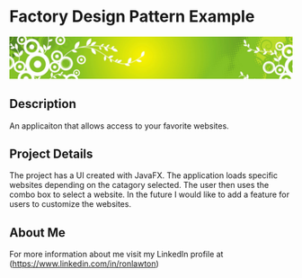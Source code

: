 # Factory Design Pattern Example
![alt text](https://raw.githubusercontent.com/rlawton2/JavaFX-YourSites/master/Banner3.png)

## Description
An applicaiton that allows access to your favorite websites.

## Project Details
The project has a UI created with JavaFX. The application loads specific websites depending on the catagory selected. The user then uses the combo box to select a website. In the future I would like to add a feature for users to customize the websites.

## About Me
For more information about me visit my LinkedIn profile at (https://www.linkedin.com/in/ronlawton)
